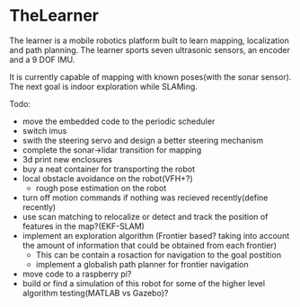 # TheLearner
The learner is a mobile robotics platform built to learn mapping, localization and path planning. The learner sports seven ultrasonic sensors, an encoder and a 9 DOF IMU.

It is currently capable of mapping with known poses(with the sonar sensor). The next goal is indoor exploration while SLAMing.

Todo:

- move the embedded code to the periodic scheduler
- switch imus
- swith the steering servo and design a better steering mechanism
- complete the sonar->lidar transition for mapping
- 3d print new enclosures
- buy a neat container for transporting the robot
- local obstacle avoidance on the robot(VFH+?)
  - rough pose estimation on the robot
- turn off motion commands if nothing was recieved recently(define recently)
- use scan matching to relocalize or detect and track the position of features in the map?(EKF-SLAM)
- implement an exploration algorithm (Frontier based? taking into account the amount of information that could be obtained from each frontier)
  - This can be contain a rosaction for navigation to the goal postition
  - implement a globalish path planner for frontier navigation
- move code to a raspberry pi?
- build or find a simulation of this robot for some of the higher level algorithm testing(MATLAB vs Gazebo)?
